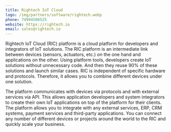 ```yaml
---
title: Rightech IoT Cloud
logo: /img/partners/software/rightech.webp
phone: 74994506525
website: https://rightech.io
email: sales@rightech.io
---
```


Rightech IoT Cloud (RIC) platform is a cloud platform for developers and integrators of IoT solutions. The RIC platform is an intermediate link between devices (sensors, actuators, etc.) on the one hand and applications on the other. Using platform tools, developers create IoT solutions without unnecessary code. And then they reuse 90% of these solutions and launch similar cases. RIC is independent of specific hardware and protocols. Therefore, it allows you to combine different devices under one solution.


The platform communicates with devices via protocols and with external services via API. This allows application developers and system integrators to create their own IoT applications on top of the platform for their clients.
The platform allows you to integrate with any external services, ERP, CRM systems, payment services and third-party applications.
You can connect any number of different devices or projects around the world to the RIC and quickly scale your business.
